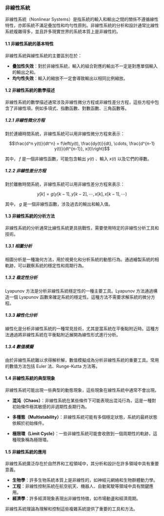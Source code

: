 ### 非線性系統

非線性系統（Nonlinear Systems）是指系統的輸入和輸出之間的關係不遵循線性特性，亦即系統不滿足疊加性和均勻性原則。非線性系統的分析和設計通常比線性系統複雜得多，並且許多現實世界的系統本質上是非線性的。

#### 1.1 非線性系統的基本特性

非線性系統與線性系統的主要區別在於：

- **疊加性失效**：對於非線性系統，輸入的組合對應的輸出不一定是對應單個輸入的輸出之和。
- **均勻性失效**：輸入的縮放不一定會導致輸出以相同比例縮放。

#### 1.2 非線性系統的數學描述

非線性系統的數學描述通常涉及非線性微分方程或非線性差分方程，這些方程中包含了非線性項，例如多項式、指數函數、對數函數、三角函數等。

##### 1.2.1 非線性微分方程

對於連續時間系統，非線性系統可以用非線性微分方程來表示：

$$\frac{d^n y(t)}{dt^n} = f\left(y(t), \frac{dy(t)}{dt}, \cdots, \frac{d^{n-1} y(t)}{dt^{n-1}}, x(t)\right)$$


其中， $`f`$  是一個非線性函數，可能包含輸出  $`y(t)`$ 、輸入  $`x(t)`$  以及它們的導數。

##### 1.2.2 非線性差分方程

對於離散時間系統，非線性系統可以用非線性差分方程來表示：

$$y[k] = g\left(y[k-1], y[k-2], \cdots, x[k], x[k-1], \cdots\right)$$


其中， $`g`$  是一個非線性函數，涉及過去的輸出和輸入值。

#### 1.3 非線性系統的分析方法

非線性系統的分析通常比線性系統更具挑戰性，需要使用特定的非線性分析工具和技術。

##### 1.3.1 相圖分析

相圖分析是一種幾何方法，用於視覺化和分析系統的動態行為。通過繪製系統的相軌跡，可以觀察系統的穩定性和周期行為。

##### 1.3.2 稳定性分析

Lyapunov 方法是分析非線性系統穩定性的一種主要工具。Lyapunov 方法通過構造一個 Lyapunov 函數來確定系統的穩定性。這種方法不需要求解系統的微分方程。

##### 1.3.3 線性化分析

線性化是分析非線性系統的一種常見技術，尤其是當系統在平衡點附近時。這種方法通過將非線性系統在平衡點附近展開為線性形式進行分析。

##### 1.3.4 數值模擬

由於非線性系統難以求得解析解，數值模擬成為分析非線性系統的重要工具。常用的數值方法包括 Euler 法、Runge-Kutta 方法等。

#### 1.4 非線性系統的典型現象

非線性系統可能出現一些典型的動態現象，這些現象在線性系統中通常不會出現。

- **混沌（Chaos）**：非線性系統在某些條件下可能表現出混沌行為，這是一種對初始條件極其敏感的非週期性長期行為。

- **多穩態（Multistability）**：非線性系統可能有多個穩定狀態，系統的最終狀態依賴於初始條件。

- **極限環（Limit Cycle）**：一些非線性系統可能會收斂到一個周期性的軌跡，這種現象稱為極限環。

#### 1.5 非線性系統的應用

非線性系統廣泛存在於自然界和工程領域中，其分析和設計在許多領域中具有重要意義。

- **生物學**：許多生物系統本質上是非線性的，如神經元網絡和生物群體動力學。
- **工程**：非線性控制系統在航空航天、機器人、自動駕駛等領域中具有關鍵應用。
- **經濟學**：許多經濟現象表現出非線性特徵，如市場動盪和經濟周期。

非線性系統理論為理解和控制這些複雜系統提供了重要的工具和方法。
